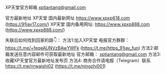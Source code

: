 XP天堂官方邮箱 xptiantang@gmail.com

官方最新地址
XP天堂 国内最新网址 https://www.xpxp618.com (https://91jav17.com/)
XP天堂 国内备用网址: https://www.xpxp888.com (https://www.xpxp888.com/) 

失联后如何找到回家的路👇：
方法1:加入XP天堂 电报官方群群：https://t.me/+feqeAUNVzBAwYWFk (https://t.me/https_91jav_fun)
方法2:邮箱发送任意内容邮件可获取最新地址
官方邮箱： xptiantang@gmail.com
方法3:收藏XP天堂官方最新地址发布页 
方法4:
商务合作请电报（Telegram）联系 https://t.me/nrwaishi02 (https://t.me/ningzhi001)
